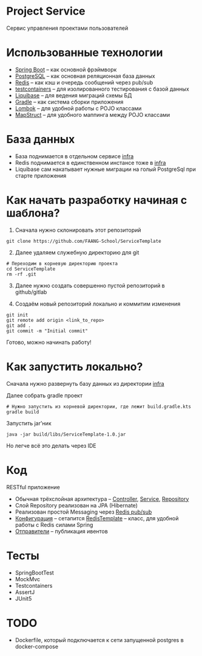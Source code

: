 # Project Service

Сервис управления проектами пользователей

# Использованные технологии

* [Spring Boot](https://spring.io/projects/spring-boot) – как основной фрэймворк
* [PostgreSQL](https://www.postgresql.org/) – как основная реляционная база данных
* [Redis](https://redis.io/) – как кэш и очередь сообщений через pub/sub
* [testcontainers](https://testcontainers.com/) – для изолированного тестирования с базой данных
* [Liquibase](https://www.liquibase.org/) – для ведения миграций схемы БД
* [Gradle](https://gradle.org/) – как система сборки приложения
* [Lombok](https://projectlombok.org/) – для удобной работы с POJO классами
* [MapStruct](https://mapstruct.org/) – для удобного маппинга между POJO классами

# База данных

* База поднимается в отдельном сервисе [infra](https://github.com/Microservices-CorporationX/infra)
* Redis поднимается в единственном инстансе тоже в [infra](https://github.com/Microservices-CorporationX/infra)
* Liquibase сам накатывает нужные миграции на голый PostgreSql при старте приложения

# Как начать разработку начиная с шаблона?

1. Сначала нужно склонировать этот репозиторий

```shell
git clone https://github.com/FAANG-School/ServiceTemplate
```

2. Далее удаляем служебную директорию для git

```shell
# Переходим в корневую директорию проекта
cd ServiceTemplate
rm -rf .git
```

3. Далее нужно создать совершенно пустой репозиторий в github/gitlab

4. Создаём новый репозиторий локально и коммитим изменения

```shell
git init
git remote add origin <link_to_repo>
git add .
git commit -m "Initial commit"
```

Готово, можно начинать работу!

# Как запустить локально?

Сначала нужно развернуть базу данных из директории [infra](https://github.com/Microservices-CorporationX/infra)

Далее собрать gradle проект

```shell
# Нужно запустить из корневой директории, где лежит build.gradle.kts
gradle build
```

Запустить jar'ник

```shell
java -jar build/libs/ServiceTemplate-1.0.jar
```

Но легче всё это делать через IDE

# Код

RESTful приложение

* Обычная трёхслойная
  архитектура – [Controller](src/main/java/ru/corporationx/projectservice/controller), [Service](src/main/java/ru/corporationx/projectservice/service), [Repository](src/main/java/ru/corporationx/projectservice/repository)
* Слой Repository реализован на JPA (Hibernate)
* Реализован простой Messaging через [Redis pub/sub](https://redis.io/docs/manual/pubsub/)
* [Конфигурация](src/main/java/ru/corporationx/projectservice/config/redis/RedisConfig.java) –
    сетапится [RedisTemplate](https://docs.spring.io/spring-data/redis/docs/current/api/org/springframework/data/redis/core/RedisTemplate.html) –
    класс, для удобной работы с Redis силами Spring
* [Отправители](src/main/java/ru/corporationx/projectservice/publisher) – публикация ивентов

# Тесты

* SpringBootTest
* MockMvc
* Testcontainers
* AssertJ
* JUnit5

# TODO

* Dockerfile, который подключается к сети запущенной postgres в docker-compose
